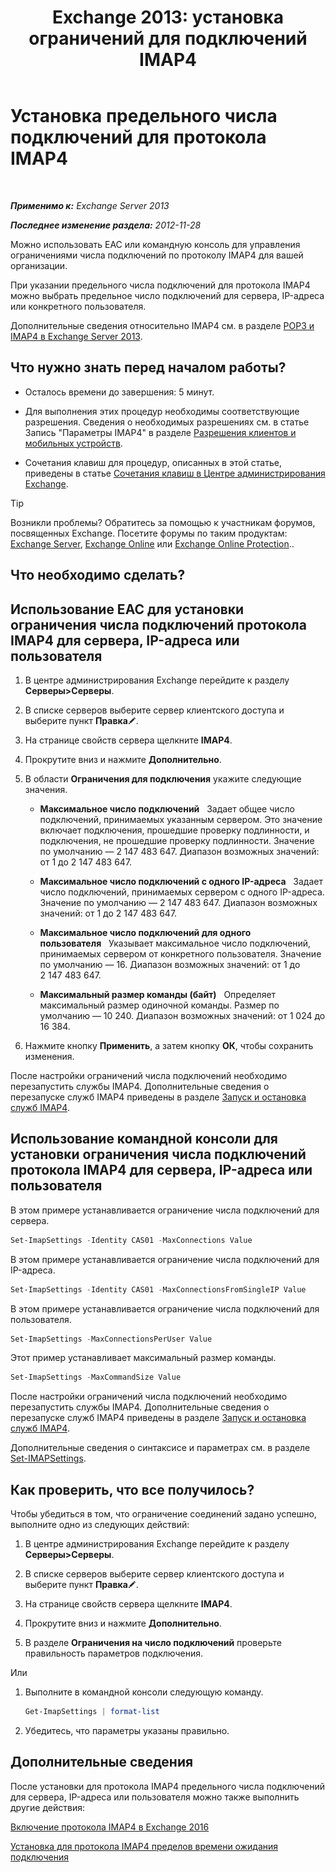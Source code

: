 ﻿---
title: 'Exchange 2013: установка ограничений для подключений IMAP4'
TOCTitle: Установка предельного числа подключений для протокола IMAP4
ms:assetid: 8e3aa366-e77c-4c70-b78d-ddbb178cb521
ms:mtpsurl: https://technet.microsoft.com/ru-ru/library/Bb123712(v=EXCHG.150)
ms:contentKeyID: 50556406
ms.date: 04/30/2018
mtps_version: v=EXCHG.150
ms.translationtype: HT
---

# Установка предельного числа подключений для протокола IMAP4

 

_**Применимо к:** Exchange Server 2013_

_**Последнее изменение раздела:** 2012-11-28_

Можно использовать EAC или командную консоль для управления ограничениями числа подключений по протоколу IMAP4 для вашей организации.

При указании предельного числа подключений для протокола IMAP4 можно выбрать предельное число подключений для сервера, IP-адреса или конкретного пользователя.

Дополнительные сведения относительно IMAP4 см. в разделе [POP3 и IMAP4 в Exchange Server 2013](pop3-and-imap4-in-exchange-server-2013-exchange-2013-help.md).

## Что нужно знать перед началом работы?

  - Осталось времени до завершения: 5 минут.

  - Для выполнения этих процедур необходимы соответствующие разрешения. Сведения о необходимых разрешениях см. в статье Запись "Параметры IMAP4" в разделе [Разрешения клиентов и мобильных устройств](clients-and-mobile-devices-permissions-exchange-2013-help.md).

  - Сочетания клавиш для процедур, описанных в этой статье, приведены в статье [Сочетания клавиш в Центре администрирования Exchange](keyboard-shortcuts-in-the-exchange-admin-center-exchange-online-protection-help.md).

> [!TIP]  
> Возникли проблемы? Обратитесь за помощью к участникам форумов, посвященных Exchange. Посетите форумы по таким продуктам: <a href="https://go.microsoft.com/fwlink/p/?linkid=60612">Exchange Server</a>, <a href="https://go.microsoft.com/fwlink/p/?linkid=267542">Exchange Online</a> или <a href="https://go.microsoft.com/fwlink/p/?linkid=285351">Exchange Online Protection</a>..


## Что необходимо сделать?

## Использование EAC для установки ограничения числа подключений протокола IMAP4 для сервера, IP-адреса или пользователя

1.  В центре администрирования Exchange перейдите к разделу **Серверы\>Серверы**.

2.  В списке серверов выберите сервер клиентского доступа и выберите пункт **Правка**![Значок редактирования](images/Bb124582.6f53ccb2-1f13-4c02-bea0-30690e6ea71d(EXCHG.150).gif "Значок редактирования").

3.  На странице свойств сервера щелкните **IMAP4**.

4.  Прокрутите вниз и нажмите **Дополнительно**.

5.  В области **Ограничения для подключения** укажите следующие значения.
    
      - **Максимальное число подключений**   Задает общее число подключений, принимаемых указанным сервером. Это значение включает подключения, прошедшие проверку подлинности, и подключения, не прошедшие проверку подлинности. Значение по умолчанию — 2 147 483 647. Диапазон возможных значений: от 1 до 2 147 483 647.
    
      - **Максимальное число подключений с одного IP-адреса**   Задает число подключений, принимаемых сервером с одного IP-адреса. Значение по умолчанию — 2 147 483 647. Диапазон возможных значений: от 1 до 2 147 483 647.
    
      - **Максимальное число подключений для одного пользователя**   Указывает максимальное число подключений, принимаемых сервером от конкретного пользователя. Значение по умолчанию — 16. Диапазон возможных значений: от 1 до 2 147 483 647.
    
      - **Максимальный размер команды (байт)**   Определяет максимальный размер одиночной команды. Размер по умолчанию — 10 240. Диапазон возможных значений: от 1 024 до 16 384.

6.  Нажмите кнопку **Применить**, а затем кнопку **ОК**, чтобы сохранить изменения.

После настройки ограничений числа подключений необходимо перезапустить службы IMAP4. Дополнительные сведения о перезапуске служб IMAP4 приведены в разделе [Запуск и остановка служб IMAP4](start-and-stop-the-imap4-services-exchange-2013-help.md).

## Использование командной консоли для установки ограничения числа подключений протокола IMAP4 для сервера, IP-адреса или пользователя

В этом примере устанавливается ограничение числа подключений для сервера.

```powershell
Set-ImapSettings -Identity CAS01 -MaxConnections Value
```

В этом примере устанавливается ограничение числа подключений для IP-адреса.

```powershell
Set-ImapSettings -Identity CAS01 -MaxConnectionsFromSingleIP Value
```

В этом примере устанавливается ограничение числа подключений для пользователя.

```powershell
Set-ImapSettings -MaxConnectionsPerUser Value
```

Этот пример устанавливает максимальный размер команды.

```powershell
Set-ImapSettings -MaxCommandSize Value
```

После настройки ограничений числа подключений необходимо перезапустить службы IMAP4. Дополнительные сведения о перезапуске служб IMAP4 приведены в разделе [Запуск и остановка служб IMAP4](start-and-stop-the-imap4-services-exchange-2013-help.md).

Дополнительные сведения о синтаксисе и параметрах см. в разделе [Set-IMAPSettings](https://technet.microsoft.com/ru-ru/library/aa998252\(v=exchg.150\)).

## Как проверить, что все получилось?

Чтобы убедиться в том, что ограничение соединений задано успешно, выполните одно из следующих действий:

1.  В центре администрирования Exchange перейдите к разделу **Серверы\>Серверы**.

2.  В списке серверов выберите сервер клиентского доступа и выберите пункт **Правка**![Значок редактирования](images/Bb124582.6f53ccb2-1f13-4c02-bea0-30690e6ea71d(EXCHG.150).gif "Значок редактирования").

3.  На странице свойств сервера щелкните **IMAP4**.

4.  Прокрутите вниз и нажмите **Дополнительно**.

5.  В разделе **Ограничения на число подключений** проверьте правильность параметров подключения.

Или

1.  Выполните в командной консоли следующую команду.
    
    ```powershell
	Get-ImapSettings | format-list
	```

2.  Убедитесь, что параметры указаны правильно.

## Дополнительные сведения

После установки для протокола IMAP4 предельного числа подключений для сервера, IP-адреса или пользователя можно также выполнить другие действия:

[Включение протокола IMAP4 в Exchange 2016](enable-imap4-in-exchange-2013-exchange-2013-help.md)

[Установка для протокола IMAP4 пределов времени ожидания подключения](set-connection-time-out-limits-for-imap4-exchange-2013-help.md)

